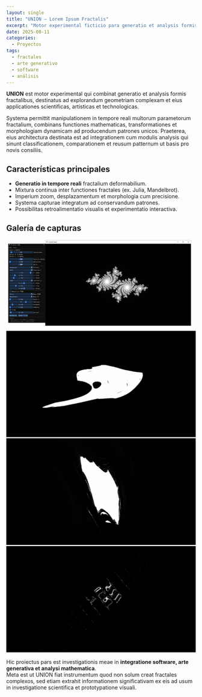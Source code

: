 ```yaml
---
layout: single
title: "UNION – Lorem Ipsum Fractalis"
excerpt: "Motor experimental ficticio para generatio et analysis formis fractalis in tempus reale."
date: 2025-08-11
categories:
  - Proyectos
tags:
  - fractales
  - arte generativo
  - software
  - análisis
---
```


**UNION** est motor experimental qui combinat generatio et analysis formis fractalibus, destinatus ad explorandum geometriam complexam et eius applicationes scientificas, artisticas et technologicas.

Systema permittit manipulationem in tempore reali multorum parametorum fractalium, combinans functiones mathematicas, transformationes et morphologiam dynamicam ad producendum patrones unicos. Praeterea, eius architectura destinata est ad integrationem cum modulis analysis qui sinunt classificationem, comparationem et reusum patternum ut basis pro novis consiliis.

## Características principales
- **Generatio in tempore reali** fractalium deformabilium.
- Mixtura continua inter functiones fractales (ex. Julia, Mandelbrot).
- Imperium zoom, desplazamentum et morphologia cum precisione.
- Systema capturae integratum ad conservandum patrones.
- Possibilitas retroalimentatio visualis et experimentatio interactiva.

## Galería de capturas

![Vista principal](/assets/images/union/Imagen-del-proyecto.png)  
![Fractal tipo Julia](/assets/images/union/capture_144410.png)  
![Forma fractal personalizada](/assets/images/union/capture_144459.png)  
![Variación morfológica](/assets/images/union/capture_144414.png)  

Hic proiectus pars est investigationis meae in **integratione software, arte generativa et analysi mathematica**.  
Meta est ut UNION fiat instrumentum quod non solum creat fractales complexos, sed etiam extrahit informationem significativam ex eis ad usum in investigatione scientifica et prototypatione visuali.

